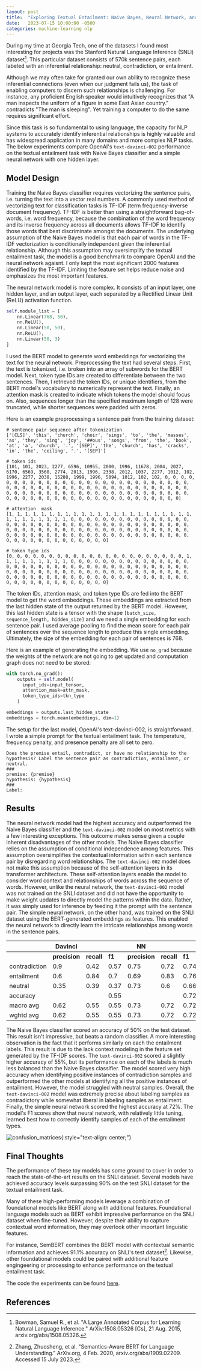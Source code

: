 ```yaml
---
layout: post
title:  "Exploring Textual Entailment: Naive Bayes, Neural Network, and Text-Davinci"
date:   2023-07-15 10:00:00 -0500
categories: machine-learning nlp
---
```


During my time at Georgia Tech, one of the datasets I found most interesting for projects was the Stanford Natural Language Inference (SNLI) dataset[^1]. This particular dataset consists of 570k sentence pairs, each labeled with an inferential relationship: neutral, contradiction, or entailment.

Although we may often take for granted our own ability to recognize these inferential connections (even when our judgment fails us), the task of enabling computers to discern such relationships is challenging. For instance, any proficient English speaker would intuitively recognizes that "A man inspects the uniform of a figure in some East Asian country." contradicts "The man is sleeping". Yet training a computer to do the same requires significant effort.

Since this task is so fundamental to using language, the capacity for NLP systems to accurately identify inferential relationships is highly valuable and has widespread application in many domains and more complex NLP tasks. The below experiments compare OpenAI's `text-davinci-002` performance on the textual entailment task with Naive Bayes classifier and a simple neural network with one hidden layer.

## Model Design

Training the Naive Bayes classifier requires vectorizing the sentence pairs, i.e. turning the text into a vector real numbers. A commonly used method of vectorizing text for classification tasks is TF-IDF (term frequency-inverse document frequency). TF-IDF is better than using a straightforward bag-of-words, i.e. word frequency, because the combination of the word frequency and its inverse frequency across all documents allows TF-IDF to identify those words that best discriminate amongst the documents. The underlying assumption of the Naive Bayes model is that each pair of words in the TF-IDF vectorization is conditionally independent given the inferential relationship.  Although this assumption may oversimplify the textual entailment task, the model is a good benchmark to compare OpenAI and the neural network agaisnt. I only kept the most significant 2000 features identified by the TF-IDF. Limiting the feature set helps reduce noise and emphasizes the most important features.

The neural network model is more complex. It consists of an input layer, one hidden layer, and an output layer, each separated by a Rectified Linear Unit (ReLU) activation function.
```python
self.module_list = [
	nn.Linear(768, 50),
	nn.ReLU(),
	nn.Linear(50, 50),
	nn.ReLU(),
	nn.Linear(50, 3)
]
```

I used the BERT model to generate word embeddings for vectorizing the text for the neural network. Preprocessing the text had several steps. First, the text is tokenized, i.e. broken into an array of subwords for the BERT model. Next, token type IDs are created to differentiate between the two sentences. Then, I retrieved the token IDs, or unique identifiers, from the BERT model's vocabulary to numerically represent the text. Finally, an attention mask is created to indicate which tokens the model should focus on. Also, sequences longer than the specified maximum length of 128 were truncated, while shorter sequences were padded with zeros.

Here is an example preprocessing a sentence pair from the training dataset:
```
# sentence pair sequence after tokenization
['[CLS]', 'this', 'church', 'choir', 'sings', 'to', 'the', 'masses', 'as', 'they', 'sing', 'joy', '##ous', 'songs', 'from', 'the', 'book', 'at', 'a', 'church', '.', '[SEP]', 'the', 'church', 'has', 'cracks', 'in', 'the', 'ceiling', '.', '[SEP]']

# token ids
[101, 101, 2023, 2277, 6596, 10955, 2000, 1996, 11678, 2004, 2027, 6170, 6569, 3560, 2774, 2013, 1996, 2338, 2012, 1037, 2277, 1012, 102, 1996, 2277, 2038, 15288, 1999, 1996, 5894, 1012, 102, 102, 0, 0, 0, 0, 0, 0, 0, 0, 0, 0, 0, 0, 0, 0, 0, 0, 0, 0, 0, 0, 0, 0, 0, 0, 0, 0, 0, 0, 0, 0, 0, 0, 0, 0, 0, 0, 0, 0, 0, 0, 0, 0, 0, 0, 0, 0, 0, 0, 0, 0, 0, 0, 0, 0, 0, 0, 0, 0, 0, 0, 0, 0, 0, 0, 0, 0, 0, 0, 0, 0, 0, 0, 0, 0, 0, 0, 0, 0, 0, 0, 0, 0, 0, 0, 0, 0, 0, 0, 0, 0, 0, 0, 0, 0, 0]

# attention  mask
[1, 1, 1, 1, 1, 1, 1, 1, 1, 1, 1, 1, 1, 1, 1, 1, 1, 1, 1, 1, 1, 1, 1, 1, 1, 1, 1, 1, 1, 1, 1, 0, 0, 0, 0, 0, 0, 0, 0, 0, 0, 0, 0, 0, 0, 0, 0, 0, 0, 0, 0, 0, 0, 0, 0, 0, 0, 0, 0, 0, 0, 0, 0, 0, 0, 0, 0, 0, 0, 0, 0, 0, 0, 0, 0, 0, 0, 0, 0, 0, 0, 0, 0, 0, 0, 0, 0, 0, 0, 0, 0, 0, 0, 0, 0, 0, 0, 0, 0, 0, 0, 0, 0, 0, 0, 0, 0, 0, 0, 0, 0, 0, 0, 0, 0, 0, 0, 0, 0, 0, 0, 0, 0, 0, 0, 0, 0, 0]

# token type ids
[0, 0, 0, 0, 0, 0, 0, 0, 0, 0, 0, 0, 0, 0, 0, 0, 0, 0, 0, 0, 0, 0, 1, 1, 1, 1, 1, 1, 1, 1, 1, 0, 0, 0, 0, 0, 0, 0, 0, 0, 0, 0, 0, 0, 0, 0, 0, 0, 0, 0, 0, 0, 0, 0, 0, 0, 0, 0, 0, 0, 0, 0, 0, 0, 0, 0, 0, 0, 0, 0, 0, 0, 0, 0, 0, 0, 0, 0, 0, 0, 0, 0, 0, 0, 0, 0, 0, 0, 0, 0, 0, 0, 0, 0, 0, 0, 0, 0, 0, 0, 0, 0, 0, 0, 0, 0, 0, 0, 0, 0, 0, 0, 0, 0, 0, 0, 0, 0, 0, 0, 0, 0, 0, 0, 0, 0, 0, 0]
```

The token IDs, attention mask, and token type IDs are fed into the BERT model to get the word embeddings. These embeddings are extracted from the last hidden state of the output returned by the BERT model. However, this last hidden state is a tensor with the shape `[batch_size, sequence_length, hidden_size]` and we need a single embedding for each sentence pair. I used average pooling to find the mean score for each pair of sentences over the sequence length to produce this single embedding. Ultimately, the size of the embedding for each pair of sentences is 768.

Here is an example of generating the embedding. We use `no_grad` because the weights of the network are not going to get updated and computation graph does not need to be stored:
```python
with torch.no_grad():
	outputs = self.model(
	  input_ids=input_tensor,
	  attention_mask=attn_mask,
	  token_type_ids=tkn_type
	)

embeddings = outputs.last_hidden_state
embeddings = torch.mean(embeddings, dim=1)
```

The setup for the last model, OpenAI's text-davinci-002, is straightforward. I wrote a simple prompt for the textual entailment task. The temperature, frequency penalty, and presence penalty are all set to zero.
```
Does the premise entail, contradict, or have no relationship to the hypothesis? Label the sentence pair as contradiction, entailment, or neutral.
###
premise: {premise}
hypothesis: {hypothesis}
###
Label:
```

## Results

The neural network model had the highest accuracy and outperformed the Naive Bayes classifier and the `text-davinci-002` model on most metrics with a few interesting exceptions. This outcome makes sense given a couple inherent disadvantages of the other models. The Naive Bayes classifier relies on the assumption of conditional independence among features. This assumption oversimplifies the contextual information within each sentence pair by disregarding word relationships. The `text-davinci-002` model does not make this assumption because of the self-attention layers in its transformer architecture. These self-attention layers enable the model to consider word context and relationships of words across the sequence of words. However, unlike the neural network, the `text-davinci-002` model was not trained on the SNLI dataset and did not have the opportunity to make weight updates to directly model the patterns within the data. Rather, it was simply used for inference by feeding it the prompt with the sentence pair. The simple neural network, on the other hand, was trained on the SNLI dataset using the BERT-generated embeddings as features. This enabled the neural network to directly learn the intricate relationships among words in the sentence pairs.

|                  | Davinci |        |          | NN |        |          | NBayes  |        |          |         |
| ---------------- | ---------------- | ------ | -------- | -------------- | ------ | -------- | ------------ | ------ | -------- | ------- |
|                  | **precision**        | **recall** | **f1** | **precision**      | **recall** | **f1** | **precision**    | **recall** | **f1** | **support** |
| contradiction    | 0.9              | 0.42   | 0.57     | 0.75           | 0.72   | 0.74     | 0.51         | 0.46   | 0.48     | 3237    |
| entailment       | 0.6              | 0.84   | 0.7      | 0.69           | 0.83   | 0.76     | 0.48         | 0.58   | 0.52     | 3368    |
| neutral          | 0.35             | 0.39   | 0.37     | 0.73           | 0.6    | 0.66     | 0.52         | 0.46   | 0.49     | 3219    |
| accuracy         |                  |        | 0.55     |                |        | 0.72     |              |        | 0.5      | 9824    |
| macro avg        | 0.62             | 0.55   | 0.55     | 0.73           | 0.72   | 0.72     | 0.5          | 0.5    | 0.5      | 9824    |
| wghtd avg     | 0.62             | 0.55   | 0.55     | 0.73           | 0.72   | 0.72     | 0.5          | 0.5    | 0.5      | 9824    |

The Naive Bayes classifier scored an accuracy of 50% on the test dataset. This result isn't impressive, but beats a random classifier. A more interesting observation is the fact that it performs similarly on each the entailment labels. This result is due to the lack context modeling in the feature set generated by the TF-IDF scores. The `text-davinci-002` scored a slightly higher accuracy of 55%, but its performance on each of the labels is much less balanced than the Naive Bayes classifier. The model scored very high accuracy when identifying positive instances of contradiction samples and outperformed the other models at identifying all the positive instances of entailment. However, the model struggled with neutral samples. Overall, the `text-davinci-002` model was extremely precise about labeling samples as contradictory while somewhat liberal in labeling samples as entailment. Finally, the simple neural network scored the highest accuracy at 72%. The model's F1 scores show that neural network, with relatively little tuning, learned best how to correctly identify samples of each of the entailment types.

<!-- {:refdef: style="text-align: center;"} -->
![confusion_matrices](/assets/images/post-2023-07-15/confusion_matrices.png){:style="text-align: center;"}
<!-- {: refdef} -->

## Final Thoughts

The performance of these toy models has some ground to cover in order to reach the state-of-the-art results on the SNLI dataset. Several models have achieved accuracy levels surpassing 90% on the test SNLI dataset for the textual entailment task.

Many of these high-performing models leverage a combination of foundational models like BERT along with additional features. Foundational language models such as BERT exhibit impressive performance on the SNLI dataset when fine-tuned. However, despite their ability to capture contextual word information, they may overlook other important linguistic features.

For instance, SemBERT combines the BERT model with contextual semantic information and achieves 91.1% accuracy on SNLI's test dataset[^2]. Likewise, other foundational models could be paired with additional feature engingeering or processing to enhance performance on the textual entailment task.

The code the experiments can be found [here](https://github.com/jwplatta/textual_entailment).

## References

[^1]: Bowman, Samuel R., et al. "A Large Annotated Corpus for Learning Natural Language Inference." ArXiv:1508.05326 [Cs], 21 Aug. 2015, arxiv.org/abs/1508.05326.
[^2]: Zhang, Zhuosheng, et al. "Semantics-Aware BERT for Language Understanding." ArXiv.org, 4 Feb. 2020, arxiv.org/abs/1909.02209. Accessed 15 July 2023.